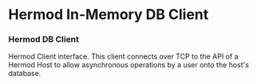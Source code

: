 # Hermod In-Memory DB Client

### Hermod DB Client
Hermod Client interface. This client connects over TCP to the API of a Hermod Host to allow asynchronous operations by a user onto the host's database.
